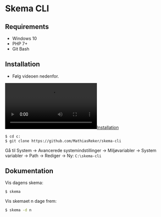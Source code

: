# Skema CLI

## Requirements
- Windows 10
- PHP 7+
- Git Bash

## Installation
- Følg videoen nedenfor. 

[![Installation](https://github.com/MathiasReker/skema-cli/blob/main/skema-cli.webm)](https://github.com/MathiasReker/skema-cli/blob/main/skema-cli.webm "Installation")

``` bash
$ cd c:
$ git clone https://github.com/MathiasReker/skema-cli
```
Gå til System -> Avancerede systemindstillinger -> Miljøvariabler -> System variabler -> Path -> Rediger -> Ny: `C:\skema-cli`


## Dokumentation
Vis dagens skema:
``` bash
$ skema
```

Vis skemaet n dage frem:
``` bash
$ skema -d n
```
